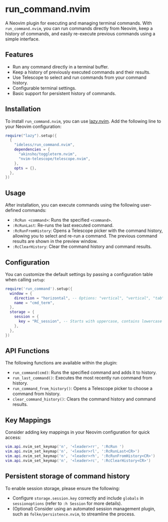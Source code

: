 # run_command.nvim

A Neovim plugin for executing and managing terminal commands. With `run_command.nvim`, you can run commands directly from Neovim, keep a history of commands, and easily re-execute previous commands using a simple interface.

## Features

- Run any command directly in a terminal buffer.
- Keep a history of previously executed commands and their results.
- Use Telescope to select and run commands from your command history.
- Configurable terminal settings.
- Basic support for persistent history of commands.

## Installation

To install `run_command.nvim`, you can use [lazy.nvim](https://github.com/folke/lazy.nvim). Add the following line to your Neovim configuration:

```lua
require("lazy").setup({
  {
    "ideless/run_command.nvim",
    dependencies = {
      "akinsho/toggleterm.nvim",
      "nvim-telescope/telescope.nvim",
    },
    opts = {},
  },
})
```

## Usage

After installation, you can execute commands using the following user-defined commands:

- `:RcRun <command>`: Runs the specified `<command>`.
- `:RcRunLast`: Re-runs the last executed command.
- `:RcRunFromHistory`: Opens a Telescope picker with the command history, allowing you to select and re-run a command. The previous command results are shown in the preview window.
- `:RcClearHistory`: Clear the command history and command results.

## Configuration

You can customize the default settings by passing a configuration table when calling `setup`:

```lua
require('run_command').setup({
  window = {
    direction = "horizontal", -- Options: "vertical", "vertical", "tab"
    name = "cmd_term",
  },
  storage = {
    session = {
      key = "RC_session", -- Starts with uppercase, contains lowercase
    },
  },
})
```

## API Functions

The following functions are available within the plugin:

- `run_command(cmd)`: Runs the specified command and adds it to history.
- `run_last_command()`: Executes the most recently run command from history.
- `run_command_from_history()`: Opens a Telescope picker to choose a command from history.
- `clear_command_history()`: Clears the command history and command results.

## Key Mappings

Consider adding key mappings in your Neovim configuration for quick access:

```lua
vim.api.nvim_set_keymap('n', '<leader>rr', ':RcRun ')
vim.api.nvim_set_keymap('n', '<leader>rl', ':RcRunLast<CR>')
vim.api.nvim_set_keymap('n', '<leader>rh', ':RcRunFromHistory<CR>')
vim.api.nvim_set_keymap('n', '<leader>rc', ':RcClearHistory<CR>')
```

## Persistent storage of command history

To enable session storage, please ensure the following:

- Configure `storage.session.key` correctly and include `globals` in `sessionoptions` (refer to `:h Session` for more details).
- (Optional) Consider using an automated session management plugin, such as `folke/persistence.nvim`, to streamline the process.
